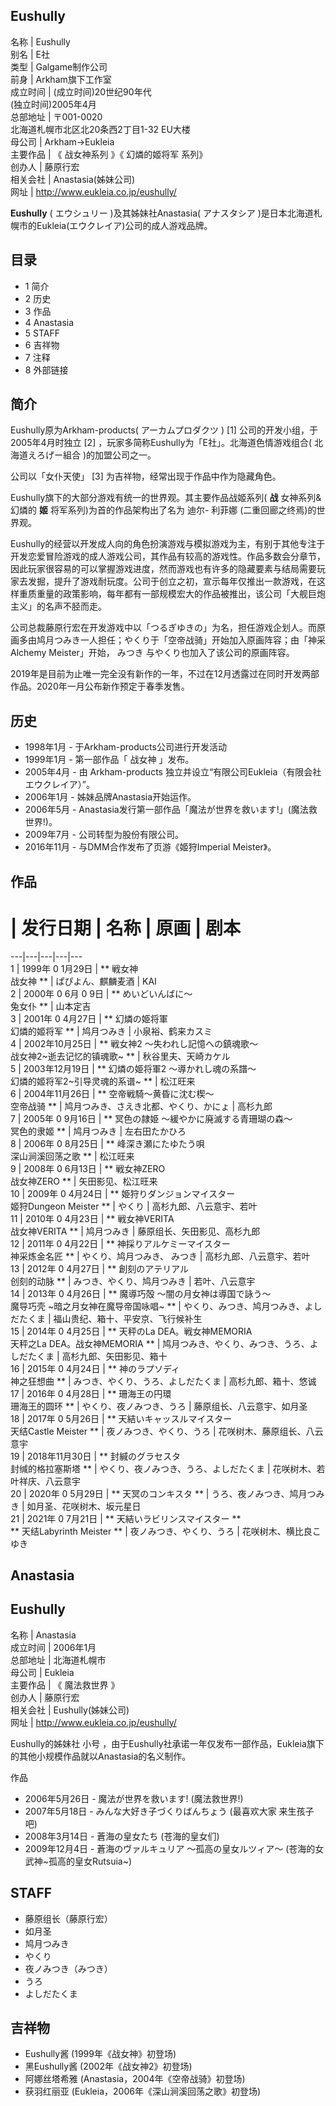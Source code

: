 Eushully  
---  
名称  |  Eushully   
别名  |  E社   
类型  |  Galgame制作公司   
前身  |  Arkham旗下工作室   
成立时间  |  (成立时间)20世纪90年代   
(独立时间)2005年4月  
总部地址  |  〒001-0020   
北海道札幌市北区北20条西2丁目1-32 EU大楼  
母公司  |  Arkham→Eukleia   
主要作品  |  《  战女神系列  》《  幻燐的姬将军  系列》   
创办人  |  藤原行宏   
相关会社  |  Anastasia(姊妹公司)   
网址  |  http://www.eukleia.co.jp/eushully/   
  
**Eushully** (  エウシュリー  )及其姊妹社Anastasia(  アナスタシア
)是日本北海道札幌市的Eukleia(エウクレイア)公司的成人游戏品牌。

##  目录

  * 1  简介 
  * 2  历史 
  * 3  作品 
  * 4  Anastasia 
  * 5  STAFF 
  * 6  吉祥物 
  * 7  注释 
  * 8  外部链接 

##  简介

Eushully原为Arkham-products(  アーカムプロダクツ  )  [1]  公司的开发小组，于2005年4月时独立  [2]
，玩家多简称Eushully为「E社」。北海道色情游戏组合(  北海道えろげー組合  )的加盟公司之一。

公司以「女仆天使」  [3]  为吉祥物，经常出现于作品中作为隐藏角色。

Eushully旗下的大部分游戏有统一的世界观。其主要作品战姬系列( **战** 女神系列&幻燐的 **姬** 将军系列)为首的作品架构出了名为  迪尔-
利菲娜  (二重回廊之终焉)的世界观。

Eushully的经营以开发成人向的角色扮演游戏与模拟游戏为主，有别于其他专注于开发恋爱冒险游戏的成人游戏公司，其作品有较高的游戏性。作品多数会分章节，因此玩家很容易的可以掌握游戏进度，然而游戏也有许多的隐藏要素与结局需要玩家去发掘，提升了游戏耐玩度。公司于创立之初，宣示每年仅推出一款游戏，在这样重质重量的政策影响，每年都有一部规模宏大的作品被推出，该公司「大舰巨炮主义」的名声不胫而走。

公司总裁藤原行宏在开发游戏中以「つるぎゆきの」为名，担任游戏企划人。而原画多由鸠月つみき一人担任；やくり于「空帝战骑」开始加入原画阵容；由「神采Alchemy
Meister」开始，  みつき  与やくり也加入了该公司的原画阵容。

2019年是目前为止唯一完全没有新作的一年，不过在12月透露过在同时开发两部作品。2020年一月公布新作预定于春季发售。

##  历史

  * 1998年1月 - 于Arkham-products公司进行开发活动 
  * 1999年1月 - 第一部作品「  战女神  」发布。 
  * 2005年4月 - 由  Arkham-products  独立并设立“有限公司Eukleia（有限会社エウクレイア）”。 
  * 2006年1月 - 姊妹品牌Anastasia开始运作。 
  * 2006年5月 - Anastasia发行第一部作品「魔法が世界を救います!」(魔法救世界!)。 
  * 2009年7月 - 公司转型为股份有限公司。 
  * 2016年11月 - 与DMM合作发布了页游《姬狩Imperial Meister》。 

##  作品

#  |  发行日期  |  名称  |  原画  |  剧本   
---|---|---|---|---  
1  |  1999年  0  1月29日  |  ** 戦女神    
战女神  ** |  ぱぴよん、麒麟麦酒  |  KAI   
2  |  2000年  0  6月  0  9日  |  ** めいどいんばに～    
兔女仆  ** |  山本定吉   
3  |  2001年  0  4月27日  |  ** 幻燐の姫将軍    
幻燐的姬将军  ** |  鸠月つみき  |  小泉裕、鹤来カスミ   
4  |  2002年10月25日  |  ** 戦女神2 〜失われし記憶への鎮魂歌〜    
战女神2~逝去记忆的镇魂歌~  ** |  秋谷里夫、天崎カケル   
5  |  2003年12月19日  |  ** 幻燐の姫将軍2 〜導かれし魂の系譜〜    
幻燐的姬将军2~引导灵魂的系谱~  ** |  松江旺来   
6  |  2004年11月26日  |  ** 空帝戦騎〜黄昏に沈む楔〜    
空帝战骑  ** |  鸠月つみき、さえき北都、やくり、かにょ  |  高杉九郎   
7  |  2005年  0  9月16日  |  ** 冥色の隷姫 〜緩やかに廃滅する青珊瑚の森〜    
冥色的隶姬  ** |  鸠月つみき  |  左右田たかひろ   
8  |  2006年  0  8月25日  |  ** 峰深き瀬にたゆたう唄    
深山涧溪回荡之歌  ** |  松江旺来   
9  |  2008年  0  6月13日  |  ** 戦女神ZERO    
战女神ZERO  ** |  矢田影见、松江旺来   
10  |  2009年  0  4月24日  |  ** 姫狩りダンジョンマイスター    
姬狩Dungeon Meister  ** |  やくり  |  高杉九郎、八云意宇、若叶   
11  |  2010年  0  4月23日  |  ** 戦女神VERITA    
战女神VERITA  ** |  鸠月つみき  |  藤原组长、矢田影见、高杉九郎   
12  |  2011年  0  4月22日  |  ** 神採りアルケミーマイスター    
神采炼金名匠  ** |  やくり、鸠月つみき、  みつき  |  高杉九郎、八云意宇、若叶   
13  |  2012年  0  4月27日  |  ** 創刻のアテリアル    
创刻的动脉  ** |  みつき、やくり、鸠月つみき  |  若叶、八云意宇   
14  |  2013年  0  4月26日  |  ** 魔導巧殻 〜闇の月女神は導国で詠う〜    
魔导巧壳 ~暗之月女神在魔导帝国咏唱~  ** |  やくり、みつき、鸠月つみき、よしだたくま  |  福山贵纪、箱十、平安京、飞行候补生   
15  |  2014年  0  4月25日  |  ** 天秤のLa DEA。戦女神MEMORIA    
天秤之La DEA。战女神MEMORIA  ** |  鸠月つみき、やくり、みつき、うろ、よしだたくま  |  高杉九郎、矢田影见、箱十   
16  |  2015年  0  4月24日  |  ** 神のラプソディ    
神之狂想曲  ** |  みつき、やくり、うろ、よしだたくま  |  高杉九郎、箱十、悠诚   
17  |  2016年  0  4月28日  |  ** 珊海王の円環    
珊海王的圆环  ** |  やくり、夜ノみつき、うろ  |  藤原组长、八云意宇、如月圣   
18  |  2017年  0  5月26日  |  ** 天結いキャッスルマイスター    
天结Castle Meister  ** |  夜ノみつき、やくり、うろ  |  花咲树木、藤原组长、八云意宇   
19  |  2018年11月30日  |  ** 封緘のグラセスタ    
封缄的格拉塞斯塔  ** |  やくり、夜ノみつき、うろ、よしだたくま  |  花咲树木、若叶祥庆、八云意宇   
20  |  2020年  0  5月29日  |  ** 天冥のコンキスタ  ** |  うろ、夜ノみつき、鸠月つみき  |  如月圣、花咲树木、坂元星日   
21  |  2021年  0  7月21日  |  ** 天結いラビリンスマイスター  **   
** 天结Labyrinth Meister  ** |  夜ノみつき、やくり、うろ  |  花咲树木、横比良こゆき   
  
##  Anastasia

Eushully  
---  
名称  |  Anastasia   
成立时间  |  2006年1月   
总部地址  |  北海道札幌市   
母公司  |  Eukleia   
主要作品  |  《  魔法救世界  》   
创办人  |  藤原行宏   
相关会社  |  Eushully(姊妹公司)   
网址  |  http://www.eukleia.co.jp/eushully/   
  
Eushully的姊妹社  小号  ，由于Eushully社承诺一年仅发布一部作品，Eukleia旗下的其他小规模作品就以Anastasia的名义制作。

作品

    

  * 2006年5月26日 -  魔法が世界を救います!  (魔法救世界!) 
  * 2007年5月18日 -  みんな大好き子づくりばんちょう  (最喜欢大家 来生孩子吧) 
  * 2008年3月14日 -  蒼海の皇女たち  (苍海的皇女们) 
  * 2009年12月4日 -  蒼海のヴァルキュリア 〜孤高の皇女ルツィア〜  (苍海的女武神~孤高的皇女Rutsuia~) 

##  STAFF

  * 藤原组长（藤原行宏） 
  * 如月圣 
  * 鸠月つみき 
  * やくり 
  * 夜ノみつき（みつき） 
  * うろ 
  * よしだたくま 

##  吉祥物

  * Eushully酱  (1999年《战女神》初登场) 
  * 黑Eushully酱  (2002年《战女神2》初登场) 
  * 阿娜丝塔希雅  (Anastasia，2004年《空帝战骑》初登场) 
  * 获羽红丽亚  (Eukleia，2006年《深山涧溪回荡之歌》初登场) 